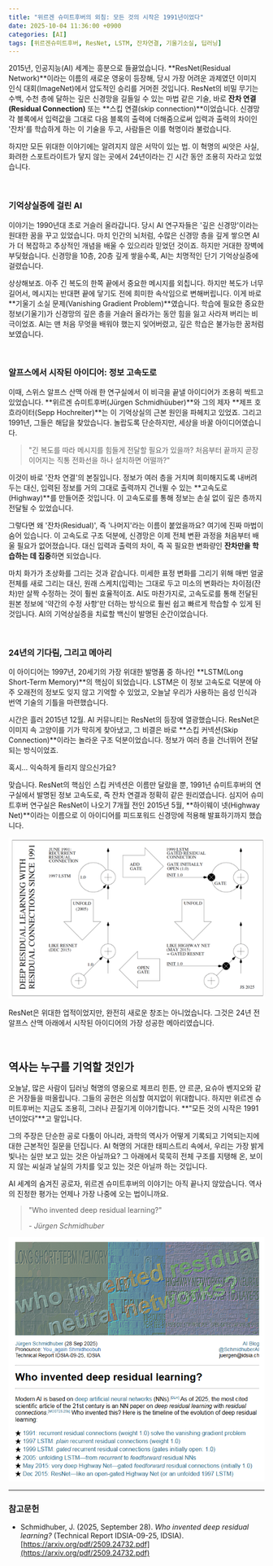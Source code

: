 ```yaml
---
title: "위르겐 슈미트후버의 외침: 모든 것의 시작은 1991년이었다"
date: 2025-10-04 11:36:00 +0900
categories: [AI]
tags: [위르겐슈미트후버, ResNet, LSTM, 잔차연결, 기울기소실, 딥러닝]
---
```


2015년, 인공지능(AI) 세계는 흥분으로 들끓었습니다. **ResNet(Residual Network)**이라는 이름의 새로운 영웅이 등장해, 당시 가장 어려운 과제였던 이미지 인식 대회(ImageNet)에서 압도적인 승리를 거머쥔 것입니다. ResNet의 비밀 무기는 수백, 수천 층에 달하는 깊은 신경망을 길들일 수 있는 마법 같은 기술, 바로 **잔차 연결(Residual Connection)** 또는 **스킵 연결(skip connection)**이었습니다. 신경망 각 블록에서 입력값을 그대로 다음 블록의 출력에 더해줌으로써 입력과 출력의 차이인 '잔차'를 학습하게 하는 이 기술을 두고, 사람들은 이를 혁명이라 불렀습니다.

하지만 모든 위대한 이야기에는 알려지지 않은 서막이 있는 법.
이 혁명의 씨앗은 사실, 화려한 스포트라이트가 닿지 않는 곳에서 24년이라는 긴 시간 동안 조용히 자라고 있었습니다.

<br>

### 기억상실증에 걸린 AI

이야기는 1990년대 초로 거슬러 올라갑니다. 당시 AI 연구자들은 '깊은 신경망'이라는 원대한 꿈을 꾸고 있었습니다. 마치 인간의 뇌처럼, 수많은 신경망 층을 깊게 쌓으면 AI가 더 복잡하고 추상적인 개념을 배울 수 있으리라 믿었던 것이죠. 하지만 거대한 장벽에 부딪혔습니다. 신경망을 10층, 20층 깊게 쌓을수록, AI는 치명적인 단기 기억상실증에 걸렸습니다.

상상해보죠. 아주 긴 복도의 한쪽 끝에서 중요한 메시지를 외칩니다. 하지만 복도가 너무 길어서, 메시지는 반대편 끝에 닿기도 전에 희미한 속삭임으로 변해버립니다. 이게 바로 **기울기 소실 문제(Vanishing Gradient Problem)**였습니다. 학습에 필요한 중요한 정보(기울기)가 신경망의 깊은 층을 거슬러 올라가는 동안 힘을 잃고 사라져 버리는 비극이었죠. AI는 맨 처음 무엇을 배워야 했는지 잊어버렸고, 깊은 학습은 불가능한 꿈처럼 보였습니다.

<br>

### 알프스에서 시작된 아이디어: 정보 고속도로

이때, 스위스 알프스 산맥 아래 한 연구실에서 이 비극을 끝낼 아이디어가 조용히 싹트고 있었습니다. **위르겐 슈미트후버(Jürgen Schmidhüuber)**와 그의 제자 **제프 호흐라이터(Sepp Hochreiter)**는 이 기억상실의 근본 원인을 파헤치고 있었죠. 그리고 1991년, 그들은 해답을 찾았습니다. 놀랍도록 단순하지만, 세상을 바꿀 아이디어였습니다.

> "긴 복도를 따라 메시지를 힘들게 전달할 필요가 있을까? 처음부터 끝까지 곧장 이어지는 직통 전화선을 하나 설치하면 어떨까?"

이것이 바로 '잔차 연결'의 본질입니다. 정보가 여러 층을 거치며 희미해지도록 내버려 두는 대신, 입력된 정보를 거의 그대로 출력까지 건너뛸 수 있는 **고속도로(Highway)**를 만들어준 것입니다. 이 고속도로를 통해 정보는 손실 없이 깊은 층까지 전달될 수 있었습니다.

그렇다면 왜 '잔차(Residual)', 즉 '나머지'라는 이름이 붙었을까요? 여기에 진짜 마법이 숨어 있습니다. 이 고속도로 구조 덕분에, 신경망은 이제 전체 변환 과정을 처음부터 배울 필요가 없어졌습니다. 대신 입력과 출력의 차이, 즉 꼭 필요한 변화량인 **잔차만을 학습하는 데 집중**하면 되었습니다.

마치 화가가 초상화를 그리는 것과 같습니다. 미세한 표정 변화를 그리기 위해 매번 얼굴 전체를 새로 그리는 대신, 원래 스케치(입력)는 그대로 두고 미소의 변화라는 차이점(잔차)만 살짝 수정하는 것이 훨씬 효율적이죠. AI도 마찬가지로, 고속도로를 통해 전달된 원본 정보에 '약간의 수정 사항'만 더하는 방식으로 훨씬 쉽고 빠르게 학습할 수 있게 된 것입니다. AI의 기억상실증을 치료할 백신이 발명된 순간이었습니다.

<br>

### 24년의 기다림, 그리고 메아리

이 아이디어는 1997년, 20세기의 가장 위대한 발명품 중 하나인 **LSTM(Long Short-Term Memory)**의 핵심이 되었습니다. LSTM은 이 정보 고속도로 덕분에 아주 오래전의 정보도 잊지 않고 기억할 수 있었고, 오늘날 우리가 사용하는 음성 인식과 번역 기술의 기틀을 마련했습니다.

시간은 흘러 2015년 12월. AI 커뮤니티는 ResNet의 등장에 열광했습니다. ResNet은 이미지 속 고양이를 기가 막히게 찾아냈고, 그 비결은 바로 **스킵 커넥션(Skip Connection)**이라는 놀라운 구조 덕분이었습니다. 정보가 여러 층을 건너뛰어 전달되는 방식이었죠.

혹시... 익숙하게 들리지 않으신가요?

맞습니다. ResNet의 핵심인 스킵 커넥션은 이름만 달랐을 뿐, 1991년 슈미트후버의 연구실에서 발명된 정보 고속도로, 즉 잔차 연결과 정확히 같은 원리였습니다. 심지어 슈미트후버 연구실은 ResNet이 나오기 7개월 전인 2015년 5월, **하이웨이 넷(Highway Net)**이라는 이름으로 이 아이디어를 피드포워드 신경망에 적용해 발표하기까지 했습니다.

![이미지](/assets/Resnet_1.png)

ResNet은 위대한 업적이었지만, 완전히 새로운 창조는 아니었습니다. 그것은 24년 전 알프스 산맥 아래에서 시작된 아이디어의 가장 성공한 메아리였습니다.

<br>

## 역사는 누구를 기억할 것인가

오늘날, 많은 사람이 딥러닝 혁명의 영웅으로 제프리 힌튼, 얀 르쿤, 요슈아 벤지오와 같은 거장들을 떠올립니다. 그들의 공헌은 의심할 여지없이 위대합니다. 하지만 위르겐 슈미트후버는 지금도 조용히, 그러나 끈질기게 이야기합니다. **"모든 것의 시작은 1991년이었다"**고 말입니다.

그의 주장은 단순한 공로 다툼이 아니라, 과학의 역사가 어떻게 기록되고 기억되는지에 대한 근본적인 질문을 던집니다. AI 혁명의 거대한 태피스트리 속에서, 우리는 가장 밝게 빛나는 실만 보고 있는 것은 아닐까요? 그 아래에서 묵묵히 전체 구조를 지탱해 온, 보이지 않는 씨실과 날실의 가치를 잊고 있는 것은 아닐까 하는 것입니다.

AI 세계의 숨겨진 공로자, 위르겐 슈미트후버의 이야기는 아직 끝나지 않았습니다. 역사의 진정한 평가는 언제나 가장 나중에 오는 법이니까요.

> "Who invented deep residual learning?"
>
> _- Jürgen Schmidhuber_

![이미지](/assets/Resnet_2.png)

---

### 참고문헌
- Schmidhuber, J. (2025, September 28). *Who invented deep residual learning?* (Technical Report IDSIA-09-25, IDSIA). [https://arxiv.org/pdf/2509.24732.pdf](https://arxiv.org/pdf/2509.24732.pdf)
